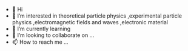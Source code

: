 - 👋 Hi
- 👀 I’m interested in theoretical particle physics ,experimental particle physics ,electromagnetic fields and waves ,electronic material 
- 🌱 I’m currently learning 
- 💞️ I’m looking to collaborate on ...
- 📫 How to reach me ...

<!---
WELTYIN/WELTYIN is a ✨ special ✨ repository because its `README.md` (this file) appears on your GitHub profile.
You can click the Preview link to take a look at your changes.
--->
